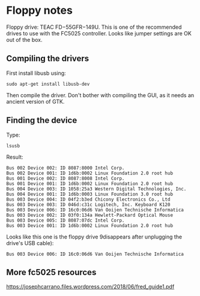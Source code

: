 # Floppy notes

Floppy drive: TEAC FD−55GFR−149U. This is one of the recommended drives to use with the FC5025 controller. Looks like jumper settings are OK out of the box.

## Compiling the drivers

First install libusb using:

    sudo apt-get install libusb-dev

Then compile the driver. Don't bother with compiling the GUI, as it needs an ancient version of GTK.


## Finding the device

Type:

    lsusb

Result:

    Bus 002 Device 002: ID 8087:8000 Intel Corp. 
    Bus 002 Device 001: ID 1d6b:0002 Linux Foundation 2.0 root hub
    Bus 001 Device 002: ID 8087:8008 Intel Corp. 
    Bus 001 Device 001: ID 1d6b:0002 Linux Foundation 2.0 root hub
    Bus 004 Device 003: ID 1058:25a3 Western Digital Technologies, Inc. 
    Bus 004 Device 001: ID 1d6b:0003 Linux Foundation 3.0 root hub
    Bus 003 Device 004: ID 04f2:b3ed Chicony Electronics Co., Ltd 
    Bus 003 Device 003: ID 046d:c31c Logitech, Inc. Keyboard K120
    Bus 003 Device 006: ID 16c0:06d6 Van Ooijen Technische Informatica 
    Bus 003 Device 002: ID 03f0:134a Hewlett-Packard Optical Mouse
    Bus 003 Device 005: ID 8087:07dc Intel Corp. 
    Bus 003 Device 001: ID 1d6b:0002 Linux Foundation 2.0 root hub

Looks like this one is the floppy drive 9disappears after unplugging the drive's USB cable):

    Bus 003 Device 006: ID 16c0:06d6 Van Ooijen Technische Informatica

## More fc5025 resources

<https://josephcarrano.files.wordpress.com/2018/06/fred_guide1.pdf>
